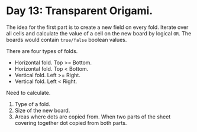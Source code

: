 # Day 13: Transparent Origami.

The idea for the first part is to create a new field on every fold. Iterate over all cells and calculate the value of a cell on the new board by logical `OR`. The boards would contain `true/false` boolean values.

There are four types of folds.

- Horizontal fold. Top >= Bottom.
- Horizontal fold. Top < Bottom.
- Vertical fold. Left >= Right.
- Vertical fold. Left < Right.

Need to calculate.

1. Type of a fold.
2. Size of the new board.
3. Areas where dots are copied from. When two parts of the sheet covering together dot copied from both parts.


